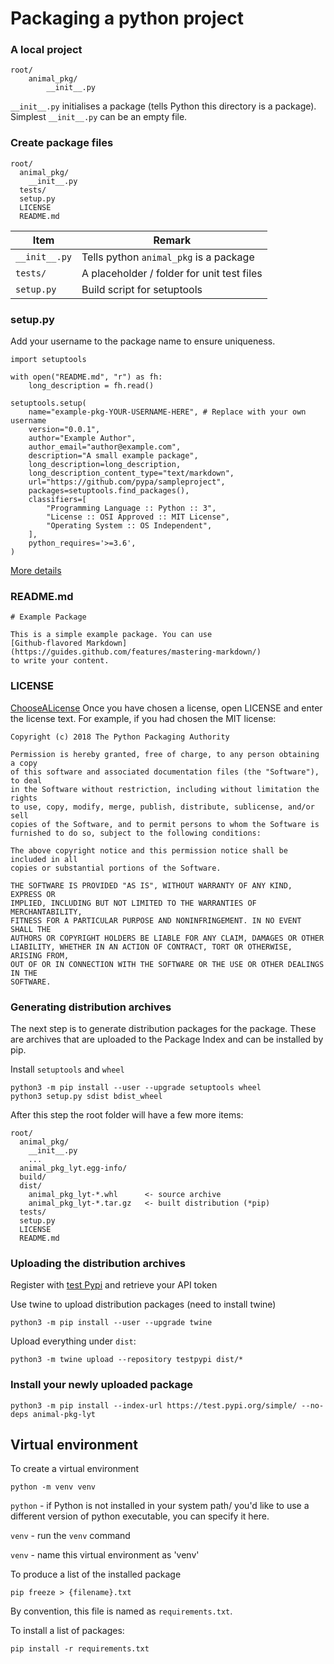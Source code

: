 # Packaging a python project


### A local project

```
root/
    animal_pkg/
        __init__.py
```

`__init__.py` initialises a package (tells Python this directory is a package). Simplest `__init__.py` can be an empty file.




### Create package files

```
root/
  animal_pkg/
    __init__.py
  tests/
  setup.py
  LICENSE
  README.md
```

| Item | Remark |
| --- | --- |
|`__init__.py` | Tells python `animal_pkg` is a package |
|`tests/` | A placeholder / folder for unit test files |
|`setup.py` | Build script for setuptools |



### setup.py

Add your username to the package name to ensure uniqueness.

```
import setuptools

with open("README.md", "r") as fh:
    long_description = fh.read()

setuptools.setup(
    name="example-pkg-YOUR-USERNAME-HERE", # Replace with your own username
    version="0.0.1",
    author="Example Author",
    author_email="author@example.com",
    description="A small example package",
    long_description=long_description,
    long_description_content_type="text/markdown",
    url="https://github.com/pypa/sampleproject",
    packages=setuptools.find_packages(),
    classifiers=[
        "Programming Language :: Python :: 3",
        "License :: OSI Approved :: MIT License",
        "Operating System :: OS Independent",
    ],
    python_requires='>=3.6',
)
```

[More details](https://packaging.python.org/guides/distributing-packages-using-setuptools/)



### README.md

```
# Example Package

This is a simple example package. You can use
[Github-flavored Markdown](https://guides.github.com/features/mastering-markdown/)
to write your content.
```


### LICENSE

[ChooseALicense](https://choosealicense.com/)
Once you have chosen a license, open LICENSE and enter the license text. For example, if you had chosen the MIT license:

```
Copyright (c) 2018 The Python Packaging Authority

Permission is hereby granted, free of charge, to any person obtaining a copy
of this software and associated documentation files (the "Software"), to deal
in the Software without restriction, including without limitation the rights
to use, copy, modify, merge, publish, distribute, sublicense, and/or sell
copies of the Software, and to permit persons to whom the Software is
furnished to do so, subject to the following conditions:

The above copyright notice and this permission notice shall be included in all
copies or substantial portions of the Software.

THE SOFTWARE IS PROVIDED "AS IS", WITHOUT WARRANTY OF ANY KIND, EXPRESS OR
IMPLIED, INCLUDING BUT NOT LIMITED TO THE WARRANTIES OF MERCHANTABILITY,
FITNESS FOR A PARTICULAR PURPOSE AND NONINFRINGEMENT. IN NO EVENT SHALL THE
AUTHORS OR COPYRIGHT HOLDERS BE LIABLE FOR ANY CLAIM, DAMAGES OR OTHER
LIABILITY, WHETHER IN AN ACTION OF CONTRACT, TORT OR OTHERWISE, ARISING FROM,
OUT OF OR IN CONNECTION WITH THE SOFTWARE OR THE USE OR OTHER DEALINGS IN THE
SOFTWARE.
```



### Generating distribution archives

The next step is to generate distribution packages for the package. These are archives that are uploaded to the Package Index and can be installed by pip.

Install `setuptools` and `wheel`

```
python3 -m pip install --user --upgrade setuptools wheel
python3 setup.py sdist bdist_wheel
```


After this step the root folder will have a few more items:

```
root/
  animal_pkg/
    __init__.py
    ...
  animal_pkg_lyt.egg-info/
  build/
  dist/
    animal_pkg_lyt-*.whl      <- source archive
    animal_pkg_lyt-*.tar.gz   <- built distribution (*pip)
  tests/
  setup.py
  LICENSE
  README.md
```


### Uploading the distribution archives

Register with [test Pypi](https://test.pypi.org/account/register/) and retrieve your API token

Use twine to upload distribution packages (need to install twine)

```
python3 -m pip install --user --upgrade twine
```

Upload everything under `dist`:

```
python3 -m twine upload --repository testpypi dist/*
```




### Install your newly uploaded package

```
python3 -m pip install --index-url https://test.pypi.org/simple/ --no-deps animal-pkg-lyt
```



## Virtual environment

To create a virtual environment

```
python -m venv venv
```
`python` - if Python is not installed in your system path/ you'd like to use a different version of python executable, you can specify it here. 

`venv` - run the `venv` command

`venv` - name this virtual environment as 'venv'


To produce a list of the installed package 

```
pip freeze > {filename}.txt
```

By convention, this file is named as `requirements.txt`.



To install a list of packages:

```
pip install -r requirements.txt
```